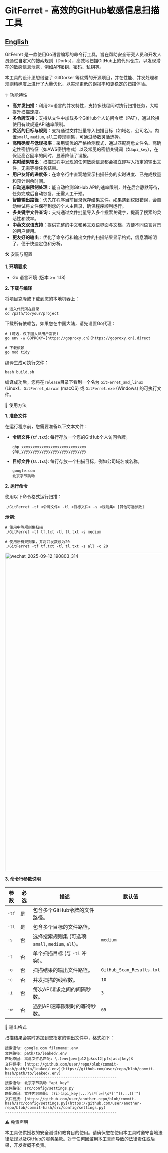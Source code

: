 # GitFerret - 高效的GitHub敏感信息扫描工具

## [English](README_EN.md)

GitFerret 是一款使用Go语言编写的命令行工具，旨在帮助安全研究人员和开发人员通过自定义的搜索规则（Dorks），高效地扫描GitHub上的代码仓库，以发现潜在的敏感信息泄露，例如API密钥、密码、私钥等。

本工具的设计思想借鉴了 GitDorker 等优秀的开源项目，并在性能、并发处理和规则精确度上进行了大量优化，以实现更低的误报率和更稳定的扫描体验。

✨ 功能特性

- **高并发扫描**：利用Go语言的并发特性，支持多线程同时执行扫描任务，大幅提升扫描速度。
- **多令牌支持**：支持从文件中加载多个GitHub个人访问令牌（PAT），通过轮换使用有效规避API速率限制。
- **灵活的目标与规则**：支持通过文件批量导入扫描目标（如域名、公司名）。内置`small`, `medium`, `all`三套规则集，可通过参数灵活选择。
- **高精确度与低误报率**：采用调优的严格检测模式，通过匹配高危文件名、高确定性密钥特征（如AWS密钥格式）以及常见的密钥关键词（如`api_key`），在保证高召回率的同时，显著降低了误报。
- **实时结果输出**：扫描过程中发现的任何敏感信息都会被立即写入指定的输出文件，无需等待任务结束。
- **用户友好的进度条**：在命令行中直观地显示扫描任务的实时进度、已完成数量和预计剩余时间。
- **自动速率限制处理**：能自动检测GitHub API的速率限制，并在后台静默等待，任务完成后自动恢复，无需人工干预。
- **智能输出路径**：优先在程序当前目录保存结果文件。如果遇到权限错误，会自动尝试将文件保存到您的个人主目录，确保程序顺利运行。
- **多关键字文件查询**：支持通过文件批量导入多个搜索关键字，提高了搜索的灵活性和效率。
- **中英文双语支持**：提供完整的中文和英文双语界面与文档，方便不同语言背景的用户使用。
- **更友好的输出**：优化了命令行和输出文件的扫描结果显示格式，信息清晰明了，便于快速定位和分析。

🛠️ 安装与配置

**1. 环境要求**

- Go 语言环境 (版本 >= 1.18)

**2. 下载与编译**

将项目克隆或下载到您的本地机器上：

```
# 进入代码所在目录
cd /path/to/your/project
```

下载所有依赖包。如果您在中国大陆，请先设置Go代理：

```
# (可选，仅中国大陆用户需要)
go env -w GOPROXY=[https://goproxy.cn](https://goproxy.cn),direct

# 下载依赖
go mod tidy
```

编译生成可执行文件：

```
bash build.sh
```

编译成功后，您将在`release`目录下看到一个名为 `GitFerret_amd_linux` (Linux)、`GitFerret_darwin` (macOS) 或 `GitFerret.exe` (Windows) 的可执行文件。

🚀 使用方法

**1. 准备文件**

在运行程序前，您需要准备以下文本文件：

- **令牌文件 (`tf.txt`)**: 每行存放一个您的GitHub个人访问令牌。

  ```
  ghp_xxxxxxxxxxxxxxxxxxxxxxxxxxxxx
  ghp_yyyyyyyyyyyyyyyyyyyyyyyyyyyyy
  ```

- **目标文件 (`tl.txt`)**: 每行存放一个扫描目标，例如公司域名或名称。

  ```
  google.com
  北京字节跳动
  ```

**2. 运行命令**

使用以下命令格式运行扫描：

```
./GitFerret -tf <令牌文件> -tl <目标文件> -s <规则集> [其他可选参数]
```

**示例**:

```
# 使用中等规则集扫描
./GitFerret -tf tf.txt -tl tl.txt -s medium

# 使用所有规则集，并将并发数设为20
./GitFerret -tf tf.txt -tl tl.txt -s all -c 20
```

<img width="2526" height="1014" alt="wechat_2025-09-12_190803_314" src="https://github.com/user-attachments/assets/8581b349-aac7-4110-b3ae-8e6aa28ad975" />

**3. 命令行参数说明**

| 参数  | 必选 | 描述                                                | 默认值                    |
| ----- | ---- | --------------------------------------------------- | ------------------------- |
| `-tf` | 是   | 包含多个GitHub令牌的文件路径。                      |                           |
| `-tl` | 是   | 包含多个目标的文件路径。                            |                           |
| `-s`  | 否   | 选择搜索规则集 (可选项: `small`, `medium`, `all`)。 | `medium`                  |
| `-t`  | 否   | 单个扫描目标 (与 `-tl` 冲突)。                      |                           |
| `-o`  | 否   | 扫描结果的输出文件路径。                            | `GitHub_Scan_Results.txt` |
| `-c`  | 否   | 并发扫描的线程数。                                  | `10`                      |
| `-i`  | 否   | 每次API请求之间的间隔秒数。                         | `3`                       |
| `-w`  | 否   | 遇到API速率限制时的等待秒数。                       | `65`                      |

📄 输出格式

扫描结果会实时追加到您指定的输出文件中，格式如下：

```
搜索语句: google.com filename:.env
文件路径: path/to/leaked/.env
匹配原因: 高危文件名匹配: \.(env|pem|p12|pkcs12|pfx|asc|key)$
文件链接: [https://github.com/user/repo/blob/commit-hash/path/to/leaked/.env](https://github.com/user/repo/blob/commit-hash/path/to/leaked/.env)
--------------------------------------------------
搜索语句: 北京字节跳动 "api_key"
文件路径: src/config/settings.py
匹配原因: 文件内容匹配: (?i)(api_key|...)\s*[:=]\s*['"](...)['"]
文件链接: [https://github.com/user/another-repo/blob/commit-hash/src/config/settings.py](https://github.com/user/another-repo/blob/commit-hash/src/config/settings.py)
--------------------------------------------------
```

⚠️ 免责声明

本工具仅供授权的安全测试和教育目的使用。请确保您在使用本工具时遵守当地法律法规以及GitHub的服务条款。对于任何因滥用本工具而导致的法律责任或后果，开发者概不负责。
